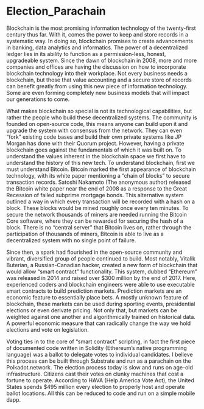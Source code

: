 # Election_Parachain

  Blockchain is the most promising information technology of the twenty-first century thus far. With it, comes the power to keep and store records in a systematic way. In doing so, blockchain promises to create advancements in banking, data analytics and informatics. The power of a decentralized ledger lies in its ability to function as a permission-less, honest, upgradeable system. Since the dawn of blockchain in 2008, more and more companies and offices are having the discussion on how to incorporate blockchain technology into their workplace. Not every business needs a blockchain, but those that value accounting and a secure store of records can benefit greatly from using this new piece of information technology. Some are even forming completely new business models that will impact our generations to come.
  
  What makes blockchain so special is not its technological capabilities, but rather the people who build these decentralized systems. The community is founded on open-source code, this means anyone can build upon it and upgrade the system with consensus from the network. They can even “fork” existing code bases and build their own private systems like JP Morgan has done with their Quorum project. However, having a private blockchain goes against the fundamentals of which it was built on. To understand the values inherent in the blockchain space we first have to understand the history of this new tech.
To understand blockchain, first we must understand Bitcoin. Bitcoin marked the first appearance of blockchain technology, with its white paper mentioning a “chain of blocks” to secure transaction records. Satoshi Nakamoto (The anonymous author) released the Bitcoin white paper near the end of 2008 as a response to the Great Recession of failed subprime mortgage bonds. This alternative system outlined a way in which every transaction will be recorded with a hash on a block. These blocks would be mined roughly once every ten minutes. To secure the network thousands of miners are needed running the Bitcoin Core software, where they can be rewarded for securing the hash of a block. There is no “central server” that Bitcoin lives on, rather through the participation of thousands of miners, Bitcoin is able to live as a decentralized system with no single point of failure.

  Since then, a spark had flourished in the open-source community and vibrant, diversified group of people continued to build. Most notably, Vitalik Buterian, a Russian-Canadian hacker, created a new form of blockchain that would allow “smart contract” functionality. This system, dubbed “Ethereum” was released in 2014 and raised over $300 million by the end of 2017. Here, experienced coders and blockchain engineers were able to use executable smart contracts to build prediction markets. Prediction markets are an economic feature to essentially place bets. A mostly unknown feature of blockchain, these markets can be used during sporting events, presidential elections or even derivate pricing. Not only that, but markets can be weighted against one another and algorithmically trained on historical data. A powerful economic measure that can radically change the way we hold elections and vote on legislation.

  Voting ties in to the core of “smart contract” scripting, in fact the first piece of documented code written in Solidity (Ethereum’s native programming language) was a ballot to delegate votes to individual candidates. I believe this process can be built through Substrate and run as a parachain on the Polkadot.network. The election process today is slow and runs on age-old infrastructure. Citizens cast their votes on clunky machines that cost a fortune to operate. According to HAVA (Help America Vote Act), the United States spends $495 million every election to properly host and operate ballot locations. All this can be reduced to code and run on a simple mobile dapp.
